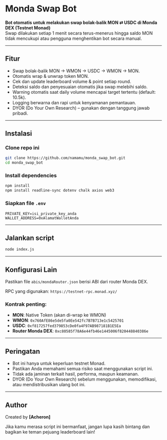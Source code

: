 # Monda Swap Bot

**Bot otomatis untuk melakukan swap bolak-balik MON ⇄ USDC di Monda DEX (Testnet Monad)**  
Swap dilakukan setiap 1 menit secara terus-menerus hingga saldo MON tidak mencukupi atau pengguna menghentikan bot secara manual.

---

## Fitur

- Swap bolak-balik MON → WMON → USDC → WMON → MON.
- Otomatis wrap & unwrap token MON.
- Cek dan update leaderboard volume & point setiap round.
- Deteksi saldo dan penyesuaian otomatis jika swap melebihi saldo.
- Warning otomatis saat daily volume mencapai target tertentu (default: 10.5k).
- Logging berwarna dan rapi untuk kenyamanan pemantauan.
- DYOR (Do Your Own Research) – gunakan dengan tanggung jawab pribadi.

---

## Instalasi

### Clone repo ini

```bash
git clone https://github.com/namamu/monda_swap_bot.git
cd monda_swap_bot
```

### Install dependencies

```bash
npm install
npm install readline-sync dotenv chalk axios web3
```

### Siapkan file `.env`

```
PRIVATE_KEY=isi_private_key_anda
WALLET_ADDRESS=0xAlamatWalletAnda
```

---

## Jalankan script

```bash
node index.js
```

---

## Konfigurasi Lain

Pastikan file `abis/mondaRouter.json` berisi ABI dari router Monda DEX.

RPC yang digunakan: `https://testnet-rpc.monad.xyz/`

### Kontrak penting:

- **MON**: Native Token (akan di-wrap ke WMON)
- **WMON**: `0x760AfE86e5de5fa0Ee542fc7B7B713e1c5425701`
- **USDC**: `0xf817257fed379853cDe0fa4F97AB987181B1E5Ea`
- **Router Monda DEX**: `0xc80585f78A6e44fb46e1445006f820448840386e`

---

## Peringatan

- Bot ini hanya untuk keperluan testnet Monad.
- Pastikan Anda memahami semua risiko saat menggunakan script ini.
- Tidak ada jaminan terkait hasil, performa, maupun keamanan.
- DYOR (Do Your Own Research) sebelum menggunakan, memodifikasi, atau mendistribusikan ulang bot ini.

---

## Author

Created by **[Acheron]**

Jika kamu merasa script ini bermanfaat, jangan lupa kasih bintang dan bagikan ke teman pejuang leaderboard lain!


